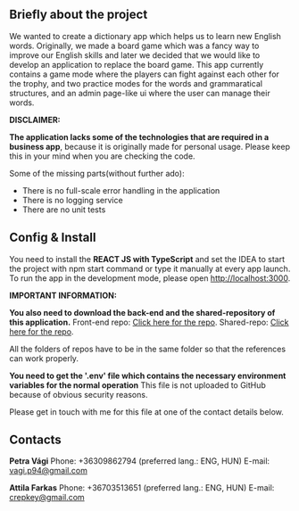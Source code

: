 ## Briefly about the project

We wanted to create a dictionary app which helps us to learn new English words. Originally, we made a board game which was a fancy way to improve our English skills and later we decided that we would like to develop an application to replace the board game. This app currently contains a game mode where the players can fight against each other for the trophy, and two practice modes for the words and grammaratical structures, and an admin page-like ui where the user can manage their words.

**DISCLAIMER:**

**The application lacks some of the technologies that are required in a business app**, because it is originally made for personal usage. Please keep this in your mind when you are checking the code.

Some of the missing parts(without further ado):

-   There is no full-scale error handling in the application
-   There is no logging service
-   There are no unit tests

## Config & Install

You need to install the **REACT JS with TypeScript** and set the IDEA to start the project with npm start command or type it manually at every app launch. To run the app in the development mode, please open [http://localhost:3000](http://localhost:3000).

**IMPORTANT INFORMATION:**

**You also need to download the back-end and the shared-repository of this application.**
Front-end repo: [Click here for the repo](https://github.com/Crepkey/pmv_frond_end).
Shared-repo: [Click here for the repo](https://github.com/Crepkey/pmv_shared).

All the folders of repos have to be in the same folder so that the references can work properly.

**You need to get the '.env' file which contains the necessary environment variables for the normal operation** This file is not uploaded to GitHub because of obvious security reasons.

Please get in touch with me for this file at one of the contact details below.

## Contacts

**Petra Vági**
Phone: +36309862794 (preferred lang.: ENG, HUN)
E-mail: vagi.p94@gmail.com

**Attila Farkas**
Phone: +36703513651 (preferred lang.: ENG, HUN)
E-mail: crepkey@gmail.com
